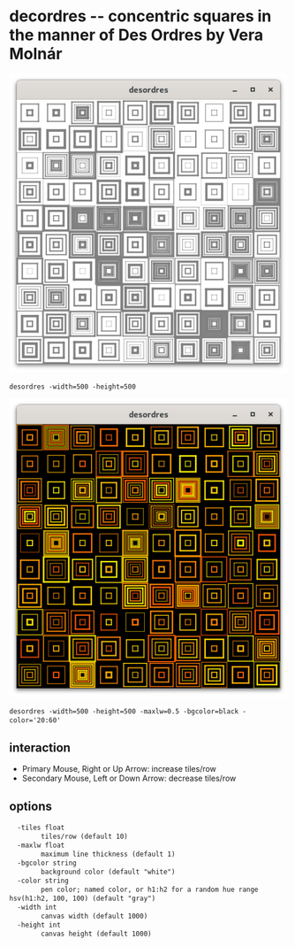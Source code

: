 # decordres -- concentric squares in the manner of Des Ordres by Vera Molnár

![default](default.png)

```
desordres -width=500 -height=500 
```

![hot](hot.png)

```
desordres -width=500 -height=500 -maxlw=0.5 -bgcolor=black -color='20:60'
```



## interaction

* Primary Mouse, Right or Up Arrow: increase tiles/row
* Secondary Mouse, Left or Down Arrow: decrease tiles/row

## options

```
  -tiles float
    	tiles/row (default 10)
  -maxlw float
    	maximum line thickness (default 1)
  -bgcolor string
    	background color (default "white")
  -color string
    	pen color; named color, or h1:h2 for a random hue range hsv(h1:h2, 100, 100) (default "gray")
  -width int
    	canvas width (default 1000)
  -height int
    	canvas height (default 1000)
```

